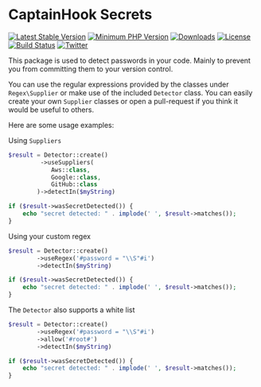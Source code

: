 # CaptainHook Secrets

[![Latest Stable Version](https://poser.pugx.org/captainhook/secrets/v/stable.svg?v=1)](https://packagist.org/packages/captainhook/secrets)
[![Minimum PHP Version](https://img.shields.io/badge/php-%3E%3D%208.0-8892BF.svg)](https://php.net/)
[![Downloads](https://img.shields.io/packagist/dt/captainhook/secrets.svg?v1)](https://packagist.org/packages/captainhook/captainhook)
[![License](https://poser.pugx.org/captainhook/secrets/license.svg?v=1)](https://packagist.org/packages/captainhook/secrets)
[![Build Status](https://github.com/captainhook-git/secrets/workflows/continuous-integration/badge.svg)](https://github.com/captainhook-git/secrets/actions)
[![Twitter](https://img.shields.io/badge/Twitter-%40captainhookphp-blue.svg)](https://twitter.com/intent/user?screen_name=captainhookphp)

This package is used to detect passwords in your code. Mainly to prevent you from committing them to your version control.

You can use the regular expressions provided by the classes under `Regex\Supplier` or make use of the included `Detector` class.
You can easily create your own `Supplier` classes or open a pull-request if you think it would be useful to others.

Here are some usage examples:

Using `Suppliers`
```php
$result = Detector::create()
         ->useSuppliers(
            Aws::class,
            Google::class,
            GitHub::class
        )->detectIn($myString)

if ($result->wasSecretDetected()) {
    echo "secret detected: " . implode(' ', $result->matches());
}
```

Using your custom regex
```php
$result = Detector::create()
        ->useRegex('#password = "\\S"#i')
        ->detectIn($myString)

if ($result->wasSecretDetected()) {
    echo "secret detected: " . implode(' ', $result->matches());
}
```

The `Detector` also supports a white list
```php
$result = Detector::create()
        ->useRegex('#password = "\\S"#i')
        ->allow('#root#')
        ->detectIn($myString)

if ($result->wasSecretDetected()) {
    echo "secret detected: " . implode(' ', $result->matches());
}
```
